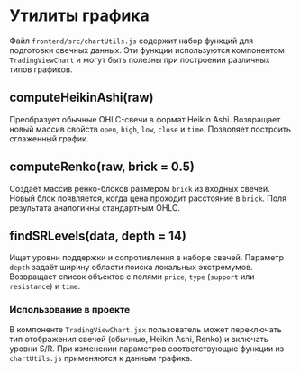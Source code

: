 # Утилиты графика

Файл `frontend/src/chartUtils.js` содержит набор функций для подготовки свечных данных.
Эти функции используются компонентом `TradingViewChart` и могут быть полезны
при построении различных типов графиков.

## computeHeikinAshi(raw)
Преобразует обычные OHLC-свечи в формат Heikin Ashi. Возвращает новый массив
свойств `open`, `high`, `low`, `close` и `time`. Позволяет построить
сглаженный график.

## computeRenko(raw, brick = 0.5)
Создаёт массив ренко-блоков размером `brick` из входных свечей. Новый блок
появляется, когда цена проходит расстояние в `brick`. Поля результата аналогичны
стандартным OHLC.

## findSRLevels(data, depth = 14)
Ищет уровни поддержки и сопротивления в наборе свечей. Параметр `depth` задаёт
ширину области поиска локальных экстремумов. Возвращает список объектов с
полями `price`, `type` (`support` или `resistance`) и `time`.

### Использование в проекте
В компоненте `TradingViewChart.jsx` пользователь может переключать тип
отображения свечей (обычные, Heikin Ashi, Renko) и включать уровни S/R.
При изменении параметров соответствующие функции из `chartUtils.js`
применяются к данным графика.

